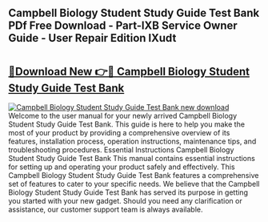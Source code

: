 ## Campbell Biology Student Study Guide Test Bank PDf Free Download - Part-lXB Service Owner Guide - User Repair Edition lXudt

# <h2><a href="http://bc75834.oget.top/?id=Campbell+Biology+Student+Study+Guide+Test+Bank">🔗Download New 👉🔴 Campbell Biology Student Study Guide Test Bank</a></h2>

[![Campbell Biology Student Study Guide Test Bank new download](https://i.imgur.com/5g1atiW.png)](http://bc75834.oget.top/?id=Campbell+Biology+Student+Study+Guide+Test+Bank)
Welcome to the user manual for your newly arrived Campbell Biology Student Study Guide Test Bank. This guide is here to help you make the most of your product by providing a comprehensive overview of its features, installation process, operation instructions, maintenance tips, and troubleshooting procedures. Essential Instructions Campbell Biology Student Study Guide Test Bank This manual contains essential instructions for setting up and operating your product safely and effectively. This Campbell Biology Student Study Guide Test Bank features a comprehensive set of features to cater to your specific needs. We believe that the Campbell Biology Student Study Guide Test Bank has served its purpose in getting you started with your new gadget. Should you need any clarification or assistance, our customer support team is always available.
